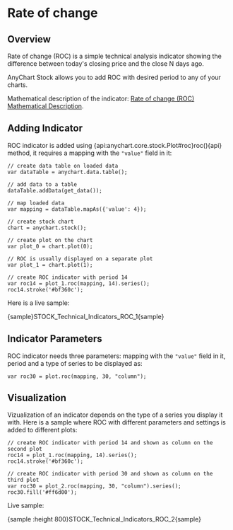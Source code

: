 # Rate of change

## Overview

Rate of change (ROC) is a simple technical analysis indicator showing the difference between today's closing price and the close N days ago.

AnyChart Stock allows you to add ROC with desired period to any of your charts.

Mathematical description of the indicator: [Rate of change (ROC) Mathematical Description](Mathematical_Description).

## Adding Indicator

ROC indicator is added using {api:anychart.core.stock.Plot#roc}roc(){api} method, it requires a mapping with the `"value"` field in it:

```
// create data table on loaded data
var dataTable = anychart.data.table();

// add data to a table
dataTable.addData(get_data());

// map loaded data
var mapping = dataTable.mapAs({'value': 4});

// create stock chart
chart = anychart.stock();

// create plot on the chart
var plot_0 = chart.plot(0);

// ROC is usually displayed on a separate plot
var plot_1 = chart.plot(1);

// create ROC indicator with period 14
var roc14 = plot_1.roc(mapping, 14).series();
roc14.stroke('#bf360c');
```

Here is a live sample:

{sample}STOCK\_Technical\_Indicators\_ROC\_1{sample}

## Indicator Parameters

ROC indicator needs three parameters: mapping with the `"value"` field in it, period and a type of series to be displayed as:

```
var roc30 = plot.roc(mapping, 30, "column");
```

## Visualization

Vizualization of an indicator depends on the type of a series you display it with. Here is a sample where ROC with different parameters and settings is added to different plots:

```
// create ROC indicator with period 14 and shown as column on the second plot
roc14 = plot_1.roc(mapping, 14).series();
roc14.stroke('#bf360c');

// create ROC indicator with period 30 and shown as column on the third plot
var roc30 = plot_2.roc(mapping, 30, "column").series();
roc30.fill('#ff6d00');
```

Live sample:

{sample :height 800}STOCK\_Technical\_Indicators\_ROC\_2{sample}